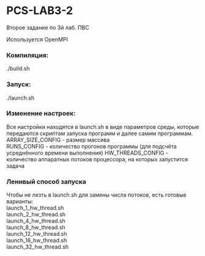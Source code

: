 # PCS-LAB3-2
Второе задание по 3й лаб. ПВС

Используется OpenMPI
  
### Компиляция:  
./build.sh

### Запуск:  
./launch.sh

### Изменение настроек:
Все настройки находятся в launch.sh в виде параметров среды, которые передаются скриптам запуска программ и далее самим программам.   
ARRAY_SIZE_CONFIG - размер массива  
RUNS_CONFIG - количество прогонов программы (для подсчёта усреднённого времени выполнения)
HW_THREADS_CONFIG - количество аппаратных потоков процессора, на которых запустится задача  

### Ленивый способ запуска  
Чтобы не лезть в launch.sh для замены числа потоков, есть готовые варианты:  
launch_1_hw_thread.sh  
launch_2_hw_thread.sh  
launch_4_hw_thread.sh  
launch_8_hw_thread.sh  
launch_12_hw_thread.sh  
launch_16_hw_thread.sh  
launch_32_hw_thread.sh  
